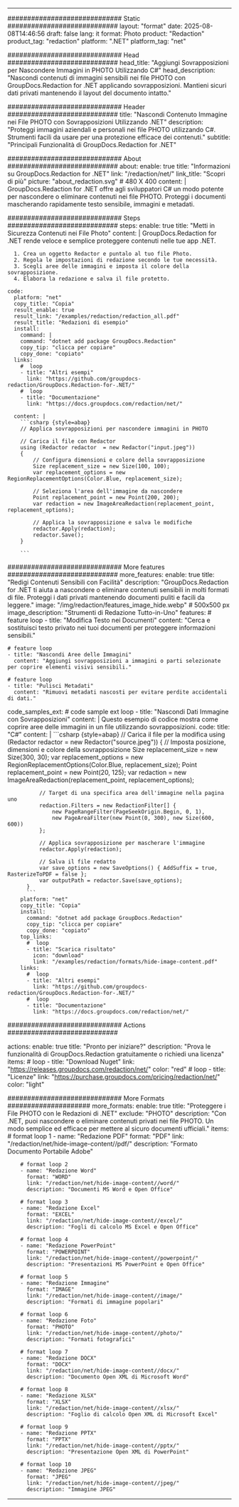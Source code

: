 
---
############################# Static ############################
layout: "format"
date:  2025-08-08T14:46:56
draft: false
lang: it
format: Photo
product: "Redaction"
product_tag: "redaction"
platform: ".NET"
platform_tag: "net"

############################# Head ############################
head_title: "Aggiungi Sovrapposizioni per Nascondere Immagini in PHOTO Utilizzando C#"
head_description: "Nascondi contenuti di immagini sensibili nei file PHOTO con GroupDocs.Redaction for .NET applicando sovrapposizioni. Mantieni sicuri dati privati mantenendo il layout del documento intatto."

############################# Header ############################
title: "Nascondi Contenuto Immagine nei File PHOTO con Sovrapposizioni Utilizzando .NET" 
description: "Proteggi immagini aziendali e personali nei file PHOTO utilizzando C#. Strumenti facili da usare per una protezione efficace dei contenuti."
subtitle: "Principali Funzionalità di GroupDocs.Redaction for .NET" 

############################# About ############################
about:
    enable: true
    title: "Informazioni su GroupDocs.Redaction for .NET"
    link: "/redaction/net/"
    link_title: "Scopri di più"
    picture: "about_redaction.svg" # 480 X 400
    content: |
       GroupDocs.Redaction for .NET offre agli sviluppatori C# un modo potente per nascondere o eliminare contenuti nei file PHOTO. Proteggi i documenti mascherando rapidamente testo sensibile, immagini e metadati.

############################# Steps ############################
steps:
    enable: true
    title: "Metti in Sicurezza Contenuti nei File Photo"
    content: |
      GroupDocs.Redaction for .NET rende veloce e semplice proteggere contenuti nelle tue app .NET.
      
      1. Crea un oggetto Redactor e puntalo al tuo file Photo.
      2. Regola le impostazioni di redazione secondo le tue necessità.
      3. Scegli aree delle immagini e imposta il colore della sovrapposizione.
      4. Elabora la redazione e salva il file protetto.
   
    code:
      platform: "net"
      copy_title: "Copia"
      result_enable: true
      result_link: "/examples/redaction/redaction_all.pdf"
      result_title: "Redazioni di esempio"
      install:
        command: |
        command: "dotnet add package GroupDocs.Redaction"
        copy_tip: "clicca per copiare"
        copy_done: "copiato"
      links:
        #  loop
        - title: "Altri esempi"
          link: "https://github.com/groupdocs-redaction/GroupDocs.Redaction-for-.NET/"
        #  loop
        - title: "Documentazione"
          link: "https://docs.groupdocs.com/redaction/net/"
          
      content: |
        ```csharp {style=abap}
        // Applica sovrapposizioni per nascondere immagini in PHOTO

        // Carica il file con Redactor
        using (Redactor redactor  = new Redactor("input.jpeg"))
        {
            // Configura dimensioni e colore della sovrapposizione
            Size replacement_size = new Size(100, 100);
            var replacement_options = new RegionReplacementOptions(Color.Blue, replacement_size);

            // Seleziona l'area dell'immagine da nascondere
            Point replacement_point = new Point(200, 200);
            var redaction = new ImageAreaRedaction(replacement_point, replacement_options);
            
            // Applica la sovrapposizione e salva le modifiche
            redactor.Apply(redaction);
            redactor.Save();
        }
        
        ```            


############################# More features ############################
more_features:
  enable: true
  title: "Redigi Contenuti Sensibili con Facilità"
  description: "GroupDocs.Redaction for .NET ti aiuta a nascondere o eliminare contenuti sensibili in molti formati di file. Proteggi i dati privati mantenendo documenti puliti e facili da leggere."
  image: "/img/redaction/features_image_hide.webp" # 500x500 px
  image_description: "Strumenti di Redazione Tutto-in-Uno"
  features:
    # feature loop
    - title: "Modifica Testo nei Documenti"
      content: "Cerca e sostituisci testo privato nei tuoi documenti per proteggere informazioni sensibili."

    # feature loop
    - title: "Nascondi Aree delle Immagini"
      content: "Aggiungi sovrapposizioni a immagini o parti selezionate per coprire elementi visivi sensibili."

    # feature loop
    - title: "Pulisci Metadati"
      content: "Rimuovi metadati nascosti per evitare perdite accidentali di dati."
      
  code_samples_ext:
    # code sample ext loop
    - title: "Nascondi Dati Immagine con Sovrapposizioni"
      content: |
        Questo esempio di codice mostra come coprire aree delle immagini in un file utilizzando sovrapposizioni.
      code:
        title: "C#"
        content: |
          ```csharp {style=abap}
          //  Carica il file per la modifica
          using (Redactor redactor  = new Redactor("source.jpeg"))
          {
              // Imposta posizione, dimensioni e colore della sovrapposizione
              Size replacement_size = new Size(300, 30);
              var replacement_options = new RegionReplacementOptions(Color.Blue, replacement_size);
              Point replacement_point = new Point(20, 125);
              var redaction = new ImageAreaRedaction(replacement_point, replacement_options);
 
              // Target di una specifica area dell'immagine nella pagina uno
              redaction.Filters = new RedactionFilter[] {
                  new PageRangeFilter(PageSeekOrigin.Begin, 0, 1),
                  new PageAreaFilter(new Point(0, 300), new Size(600, 600))
              };

              // Applica sovrapposizione per mascherare l'immagine
              redactor.Apply(redaction);

              // Salva il file redatto
              var save_options = new SaveOptions() { AddSuffix = true, RasterizeToPDF = false };
              var outputPath = redactor.Save(save_options);
          }
          ```
        platform: "net"
        copy_title: "Copia"
        install:
          command: "dotnet add package GroupDocs.Redaction"
          copy_tip: "clicca per copiare"
          copy_done: "copiato"
        top_links:
          #  loop
          - title: "Scarica risultato"
            icon: "download"
            link: "/examples/redaction/formats/hide-image-content.pdf"
        links:
          #  loop
          - title: "Altri esempi"
            link: "https://github.com/groupdocs-redaction/GroupDocs.Redaction-for-.NET/"
          #  loop
          - title: "Documentazione"
            link: "https://docs.groupdocs.com/redaction/net/"


############################# Actions ############################

actions:
  enable: true
  title: "Pronto per iniziare?"
  description: "Prova le funzionalità di GroupDocs.Redaction gratuitamente o richiedi una licenza"
  items:
    #  loop
    - title: "Download Nuget"
      link: "https://releases.groupdocs.com/redaction/net/"
      color: "red"
        #  loop
    - title: "Licenze"
      link: "https://purchase.groupdocs.com/pricing/redaction/net/"
      color: "light"


############################# More Formats #####################
more_formats:
    enable: true
    title: "Proteggere i File PHOTO con le Redazioni di .NET"
    exclude: "PHOTO"
    description: "Con .NET, puoi nascondere o eliminare contenuti privati nei file PHOTO. Un modo semplice ed efficace per mettere al sicuro documenti ufficiali."
    items: 
        # format loop 1
        - name: "Redazione PDF"
          format: "PDF"
          link: "/redaction/net/hide-image-content//pdf/"
          description: "Formato Documento Portabile Adobe"

        # format loop 2
        - name: "Redazione Word"
          format: "WORD"
          link: "/redaction/net/hide-image-content//word/"
          description: "Documenti MS Word e Open Office"
          
        # format loop 3
        - name: "Redazione Excel"
          format: "EXCEL"
          link: "/redaction/net/hide-image-content//excel/"
          description: "Fogli di calcolo MS Excel e Open Office"

        # format loop 4
        - name: "Redazione PowerPoint"
          format: "POWERPOINT"
          link: "/redaction/net/hide-image-content//powerpoint/"
          description: "Presentazioni MS PowerPoint e Open Office"

        # format loop 5
        - name: "Redazione Immagine"
          format: "IMAGE"
          link: "/redaction/net/hide-image-content//image/"
          description: "Formati di immagine popolari"

        # format loop 6
        - name: "Redazione Foto"
          format: "PHOTO"
          link: "/redaction/net/hide-image-content//photo/"
          description: "Formati fotografici"

        # format loop 7
        - name: "Redazione DOCX"
          format: "DOCX"
          link: "/redaction/net/hide-image-content//docx/"
          description: "Documento Open XML di Microsoft Word"
          
        # format loop 8
        - name: "Redazione XLSX"
          format: "XLSX"
          link: "/redaction/net/hide-image-content//xlsx/"
          description: "Foglio di calcolo Open XML di Microsoft Excel"
          
        # format loop 9
        - name: "Redazione PPTX"
          format: "PPTX"
          link: "/redaction/net/hide-image-content//pptx/"
          description: "Presentazione Open XML di PowerPoint"

        # format loop 10
        - name: "Redazione JPEG"
          format: "JPEG"
          link: "/redaction/net/hide-image-content//jpeg/"
          description: "Immagine JPEG"


---